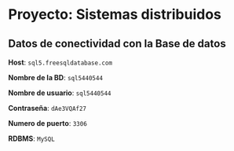 # Proyecto: Sistemas distribuidos

## Datos de conectividad con la Base de datos

**Host**: `sql5.freesqldatabase.com`

**Nombre de la BD**: `sql5440544`

**Nombre de usuario**: `sql5440544`

**Contraseña**: `dAe3VQAf27`

**Numero de puerto**: `3306`

**RDBMS**: `MySQL`
